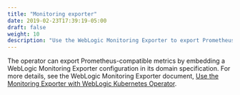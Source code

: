 ```yaml
---
title: "Monitoring exporter"
date: 2019-02-23T17:39:19-05:00
draft: false
weight: 10
description: "Use the WebLogic Monitoring Exporter to export Prometheus-compatible metrics."
---
```



The operator can export Prometheus-compatible metrics by embedding a WebLogic Monitoring Exporter
configuration in its domain specification. For more details, see the WebLogic Monitoring Exporter document,
[Use the Monitoring Exporter with WebLogic Kubernetes Operator](https://github.com/oracle/weblogic-monitoring-exporter#use-the-monitoring-exporter-with-weblogic-kubernetes-operator).
